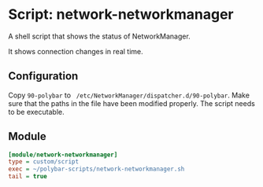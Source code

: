 # Script: network-networkmanager

A shell script that shows the status of NetworkManager.

It shows connection changes in real time.


## Configuration

Copy `90-polybar` to ` /etc/NetworkManager/dispatcher.d/90-polybar`. Make sure that the paths in the file have been modified properly. The script needs to be executable.


## Module

```ini
[module/network-networkmanager]
type = custom/script
exec = ~/polybar-scripts/network-networkmanager.sh
tail = true
```
